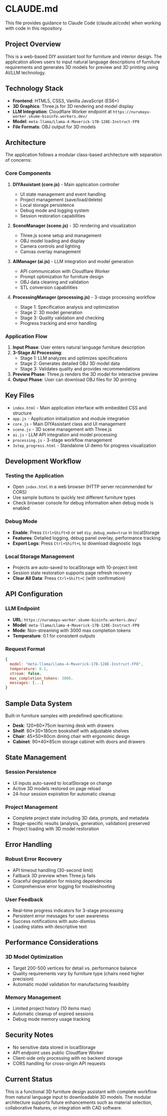 # CLAUDE.md

This file provides guidance to Claude Code (claude.ai/code) when working with code in this repository.

## Project Overview

This is a web-based DIY assistant tool for furniture and interior design. The application allows users to input natural language descriptions of furniture requirements and generates 3D models for preview and 3D printing using AI/LLM technology.

## Technology Stack

- **Frontend**: HTML5, CSS3, Vanilla JavaScript (ES6+)
- **3D Graphics**: Three.js for 3D rendering and model display
- **LLM Integration**: Cloudflare Worker endpoint at `https://nurumayu-worker.skume-bioinfo.workers.dev/`
- **Model**: `meta-llama/Llama-4-Maverick-17B-128E-Instruct-FP8`
- **File Formats**: OBJ output for 3D models

## Architecture

The application follows a modular class-based architecture with separation of concerns:

### Core Components

1. **DIYAssistant (core.js)** - Main application controller
   - UI state management and event handling
   - Project management (save/load/delete)
   - Local storage persistence
   - Debug mode and logging system
   - Session restoration capabilities

2. **SceneManager (scene.js)** - 3D rendering and visualization
   - Three.js scene setup and management
   - OBJ model loading and display
   - Camera controls and lighting
   - Canvas overlay management

3. **AIManager (ai.js)** - LLM integration and model generation
   - API communication with Cloudflare Worker
   - Prompt optimization for furniture design
   - OBJ data cleaning and validation
   - STL conversion capabilities

4. **ProcessingManager (processing.js)** - 3-stage processing workflow
   - Stage 1: Specification analysis and optimization
   - Stage 2: 3D model generation
   - Stage 3: Quality validation and checking
   - Progress tracking and error handling

### Application Flow

1. **Input Phase**: User enters natural language furniture description
2. **3-Stage AI Processing**:
   - Stage 1: LLM analyzes and optimizes specifications
   - Stage 2: Generates detailed OBJ 3D model data
   - Stage 3: Validates quality and provides recommendations
3. **Preview Phase**: Three.js renders the 3D model for interactive preview
4. **Output Phase**: User can download OBJ files for 3D printing

## Key Files

- `index.html` - Main application interface with embedded CSS and structure
- `app.js` - Application initialization and module integration
- `core.js` - Main DIYAssistant class and UI management
- `scene.js` - 3D scene management with Three.js
- `ai.js` - LLM API integration and model processing
- `processing.js` - 3-stage workflow management
- `3step_progress.html` - Standalone UI demo for progress visualization

## Development Workflow

### Testing the Application
- Open `index.html` in a web browser (HTTP server recommended for CORS)
- Use sample buttons to quickly test different furniture types
- Check browser console for debug information when debug mode is enabled

### Debug Mode
- **Enable**: Press `Ctrl+Shift+D` or set `diy_debug_mode=true` in localStorage
- **Features**: Detailed logging, debug panel overlay, performance tracking
- **Export Logs**: Press `Ctrl+Shift+L` to download diagnostic logs

### Local Storage Management
- Projects are auto-saved to localStorage with 10-project limit
- Session state restoration supports page refresh recovery
- **Clear All Data**: Press `Ctrl+Shift+C` (with confirmation)

## API Configuration

### LLM Endpoint
- **URL**: `https://nurumayu-worker.skume-bioinfo.workers.dev/`
- **Model**: `meta-llama/Llama-4-Maverick-17B-128E-Instruct-FP8`
- **Mode**: Non-streaming with 3000 max completion tokens
- **Temperature**: 0.1 for consistent outputs

### Request Format
```javascript
{
  model: "meta-llama/Llama-4-Maverick-17B-128E-Instruct-FP8",
  temperature: 0.1,
  stream: false,
  max_completion_tokens: 3000,
  messages: [...]
}
```

## Sample Data System

Built-in furniture samples with predefined specifications:
- **Desk**: 120×60×75cm learning desk with drawers
- **Shelf**: 80×30×180cm bookshelf with adjustable shelves  
- **Chair**: 45×50×80cm dining chair with ergonomic design
- **Cabinet**: 90×40×85cm storage cabinet with doors and drawers

## State Management

### Session Persistence
- UI inputs auto-saved to localStorage on change
- Active 3D models restored on page reload
- 24-hour session expiration for automatic cleanup

### Project Management
- Complete project state including 3D data, prompts, and metadata
- Stage-specific results (analysis, generation, validation) preserved
- Project loading with 3D model restoration

## Error Handling

### Robust Error Recovery
- API timeout handling (30-second limit)
- Fallback 3D preview when Three.js fails
- Graceful degradation for missing dependencies
- Comprehensive error logging for troubleshooting

### User Feedback
- Real-time progress indicators for 3-stage processing
- Persistent error messages for user awareness
- Success notifications with auto-dismiss
- Loading states with descriptive text

## Performance Considerations

### 3D Model Optimization
- Target 200-500 vertices for detail vs. performance balance
- Quality requirements vary by furniture type (chairs need higher precision)
- Automatic model validation for manufacturing feasibility

### Memory Management
- Limited project history (10 items max)
- Automatic cleanup of expired sessions
- Debug mode memory usage tracking

## Security Notes

- No sensitive data stored in localStorage
- API endpoint uses public Cloudflare Worker
- Client-side only processing with no backend storage
- CORS handling for cross-origin API requests

## Current Status

This is a functional 3D furniture design assistant with complete workflow from natural language input to downloadable 3D models. The modular architecture supports future enhancements such as material selection, collaborative features, or integration with CAD software.